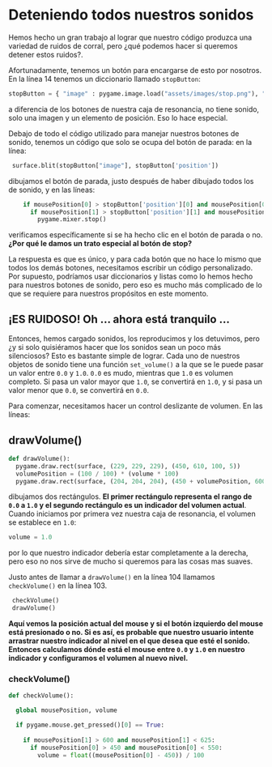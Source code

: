 # Deteniendo todos nuestros sonidos
Hemos hecho un gran trabajo al lograr que nuestro código produzca una variedad de ruidos de corral, pero ¿qué podemos hacer si queremos detener estos ruidos?.

Afortunadamente, tenemos un botón para encargarse de esto por nosotros. En la línea 14 tenemos un diccionario llamado `stopButton`:
```python 
stopButton = { "image" : pygame.image.load("assets/images/stop.png"), "position" : (275, 585)}
```
a diferencia de los botones de nuestra caja de resonancia, no tiene sonido, solo una imagen y un elemento de posición. Eso lo hace especial. 

Debajo de todo el código utilizado para manejar nuestros botones de sonido, tenemos un código que solo se ocupa del botón de parada: en la línea:
```python
 surface.blit(stopButton["image"], stopButton['position'])
```
dibujamos el botón de parada, justo después de haber dibujado todos los de sonido, y en las líneas:
```python
    if mousePosition[0] > stopButton['position'][0] and mousePosition[0] < stopButton['position'][0] + stopButton['image'].get_rect().size[0]:
      if mousePosition[1] > stopButton['position'][1] and mousePosition[1] < stopButton['position'][1] + stopButton['image'].get_rect().size[1]:
        pygame.mixer.stop()
```
 verificamos específicamente si se ha hecho clic en el botón de parada o no. **¿Por qué le damos un trato especial al botón de stop?**

La respuesta es que es único, y para cada botón que no hace lo mismo que todos los demás botones, necesitamos escribir un código personalizado. Por supuesto, podríamos usar diccionarios y listas como lo hemos hecho para nuestros botones de sonido, pero eso es mucho más complicado de lo que se requiere para nuestros propósitos en este momento.

## ¡ES RUIDOSO! Oh ... ahora está tranquilo ...

Entonces, hemos cargado sonidos, los reproducimos y los detuvimos, pero ¿y si solo quisiéramos hacer que los sonidos sean un poco más silenciosos? Esto es bastante simple de lograr. Cada uno de nuestros objetos de sonido tiene una función `set_volume()` a la que se le puede pasar un valor entre `0.0` y `1.0`. `0.0` es mudo, mientras que `1.0` es volumen completo. Si pasa un valor mayor que `1.0`, se convertirá en `1.0`, y si pasa un valor menor que `0.0`, se convertirá en `0.0`. 

Para comenzar, necesitamos hacer un control deslizante de volumen. En las líneas:

## drawVolume()
```python
def drawVolume():
  pygame.draw.rect(surface, (229, 229, 229), (450, 610, 100, 5))
  volumePosition = (100 / 100) * (volume * 100)
  pygame.draw.rect(surface, (204, 204, 204), (450 + volumePosition, 600, 10, 25))
```

dibujamos dos rectángulos. **El primer rectángulo representa el rango de `0.0` a `1.0` y el segundo rectángulo es un indicador del volumen actual**. Cuando iniciamos por primera vez nuestra caja de resonancia, el volumen se establece en `1.0`:
```python
volume = 1.0
```
por lo que nuestro indicador debería estar completamente a la derecha, pero eso no nos sirve de mucho si queremos para las cosas mas suaves.

Justo antes de llamar a `drawVolume()` en la línea 104 llamamos `checkVolume()` en la línea 103. 
```python
 checkVolume()
 drawVolume()
```
**Aquí vemos la posición actual del mouse y si el botón izquierdo del mouse está presionado o no. Si es así, es probable que nuestro usuario intente arrastrar nuestro indicador al nivel en el que desea que esté el sonido. Entonces calculamos dónde está el mouse entre `0.0` y `1.0` en nuestro indicador y configuramos el volumen al nuevo nivel.**

### checkVolume()
```python
def checkVolume():

  global mousePosition, volume

  if pygame.mouse.get_pressed()[0] == True:
    
    if mousePosition[1] > 600 and mousePosition[1] < 625:
      if mousePosition[0] > 450 and mousePosition[0] < 550:
        volume = float((mousePosition[0] - 450)) / 100
```


<!--stackedit_data:
eyJoaXN0b3J5IjpbNTk2NDMwMDk1LC0yMDA1NDc1MTA4XX0=
-->